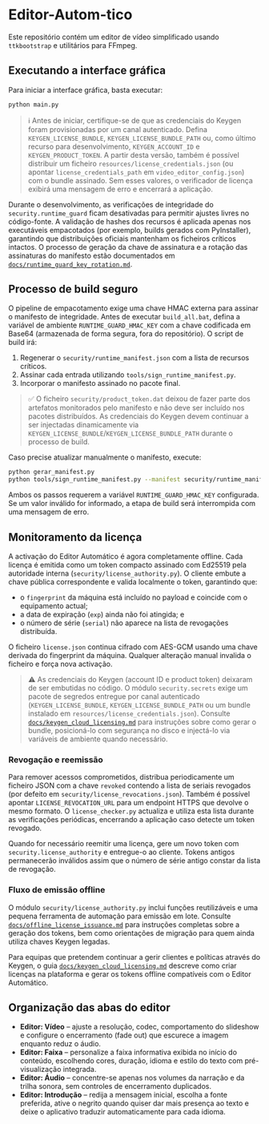 # Editor-Autom-tico

Este repositório contém um editor de vídeo simplificado usando `ttkbootstrap` e utilitários para FFmpeg.

## Executando a interface gráfica

Para iniciar a interface gráfica, basta executar:

```bash
python main.py
```

> ℹ️ Antes de iniciar, certifique-se de que as credenciais do Keygen foram
> provisionadas por um canal autenticado. Defina `KEYGEN_LICENSE_BUNDLE`,
> `KEYGEN_LICENSE_BUNDLE_PATH` ou, como último recurso para desenvolvimento,
> `KEYGEN_ACCOUNT_ID` e `KEYGEN_PRODUCT_TOKEN`. A partir desta versão, também é
> possível distribuir um ficheiro `resources/license_credentials.json` (ou
> apontar `license_credentials_path` em `video_editor_config.json`) com o bundle
> assinado. Sem esses valores, o verificador de licença exibirá uma mensagem de
> erro e encerrará a aplicação.

Durante o desenvolvimento, as verificações de integridade do `security.runtime_guard`
ficam desativadas para permitir ajustes livres no código-fonte. A validação de hashes
dos recursos é aplicada apenas nos executáveis empacotados (por exemplo, builds
gerados com PyInstaller), garantindo que distribuições oficiais mantenham os ficheiros
críticos intactos. O processo de geração da chave de assinatura e a rotação das
assinaturas do manifesto estão documentados em [`docs/runtime_guard_key_rotation.md`](docs/runtime_guard_key_rotation.md).

## Processo de build seguro

O pipeline de empacotamento exige uma chave HMAC externa para assinar o manifesto de
integridade. Antes de executar `build_all.bat`, defina a variável de ambiente
`RUNTIME_GUARD_HMAC_KEY` com a chave codificada em Base64 (armazenada de forma segura,
fora do repositório). O script de build irá:

1. Regenerar o `security/runtime_manifest.json` com a lista de recursos críticos.
2. Assinar cada entrada utilizando `tools/sign_runtime_manifest.py`.
3. Incorporar o manifesto assinado no pacote final.

> ✅ O ficheiro `security/product_token.dat` deixou de fazer parte dos artefatos
> monitorados pelo manifesto e não deve ser incluído nos pacotes distribuídos.
> As credenciais do Keygen devem continuar a ser injectadas dinamicamente via
> `KEYGEN_LICENSE_BUNDLE`/`KEYGEN_LICENSE_BUNDLE_PATH` durante o processo de
> build.

Caso precise atualizar manualmente o manifesto, execute:

```bash
python gerar_manifest.py
python tools/sign_runtime_manifest.py --manifest security/runtime_manifest.json --base-dir .
```

Ambos os passos requerem a variável `RUNTIME_GUARD_HMAC_KEY` configurada. Se um valor
inválido for informado, a etapa de build será interrompida com uma mensagem de erro.

## Monitoramento da licença

A activação do Editor Automático é agora completamente offline. Cada licença é emitida como um token compacto assinado com Ed25519 pela autoridade interna (`security/license_authority.py`). O cliente embute a chave pública correspondente e valida localmente o token, garantindo que:

- o `fingerprint` da máquina está incluído no payload e coincide com o equipamento actual;
- a data de expiração (`exp`) ainda não foi atingida; e
- o número de série (`serial`) não aparece na lista de revogações distribuída.

O ficheiro `license.json` continua cifrado com AES-GCM usando uma chave derivada do fingerprint da máquina. Qualquer alteração manual invalida o ficheiro e força nova activação.

> ⚠️ As credenciais do Keygen (account ID e product token) deixaram de ser
> embutidas no código. O módulo `security.secrets` exige um pacote de segredos
> entregue por canal autenticado (`KEYGEN_LICENSE_BUNDLE`,
> `KEYGEN_LICENSE_BUNDLE_PATH` ou um bundle instalado em
> `resources/license_credentials.json`). Consulte
> [`docs/keygen_cloud_licensing.md`](docs/keygen_cloud_licensing.md) para
> instruções sobre como gerar o bundle, posicioná-lo com segurança no disco e
> injectá-lo via variáveis de ambiente quando necessário.

### Revogação e reemissão

Para remover acessos comprometidos, distribua periodicamente um ficheiro JSON com a chave `revoked` contendo a lista de seriais revogados (por defeito em `security/license_revocations.json`). Também é possível apontar `LICENSE_REVOCATION_URL` para um endpoint HTTPS que devolve o mesmo formato. O `license_checker.py` actualiza e utiliza esta lista durante as verificações periódicas, encerrando a aplicação caso detecte um token revogado.

Quando for necessário reemitir uma licença, gere um novo token com `security.license_authority` e entregue-o ao cliente. Tokens antigos permanecerão inválidos assim que o número de série antigo constar da lista de revogação.

### Fluxo de emissão offline

O módulo `security/license_authority.py` inclui funções reutilizáveis e uma pequena ferramenta de automação para emissão em lote. Consulte [`docs/offline_license_issuance.md`](docs/offline_license_issuance.md) para instruções completas sobre a geração dos tokens, bem como orientações de migração para quem ainda utiliza chaves Keygen legadas.

Para equipas que pretendem continuar a gerir clientes e políticas através do Keygen, o guia [`docs/keygen_cloud_licensing.md`](docs/keygen_cloud_licensing.md) descreve como criar licenças na plataforma e gerar os tokens offline compatíveis com o Editor Automático.

## Organização das abas do editor

- **Editor: Vídeo** – ajuste a resolução, codec, comportamento do slideshow e configure o encerramento (fade out) que escurece a imagem enquanto reduz o áudio.
- **Editor: Faixa** – personalize a faixa informativa exibida no início do conteúdo, escolhendo cores, duração, idioma e estilo do texto com pré-visualização integrada.
- **Editor: Áudio** – concentre-se apenas nos volumes da narração e da trilha sonora, sem controles de encerramento duplicados.
- **Editor: Introdução** – redija a mensagem inicial, escolha a fonte preferida, ative o negrito quando quiser dar mais presença ao texto e deixe o aplicativo traduzir automaticamente para cada idioma.

